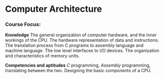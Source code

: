 # Computer Architecture

### Course Focus:

**Knowledge**
  The general organization of computer hardware, and the inner workings of the CPU.
  The hardware representation of data and instructions.
  The translation process from C programs to assembly language and machine language.
  The low level interfaces to I/O devices.
  The organization and characteristics of memory units.

**Competencies and aptitudes**
  *C* programming, *Assembly* programming, translating between the two.
  Designing the basic components of a CPU.